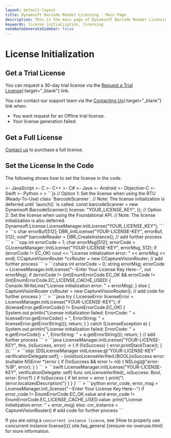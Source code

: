 ```yaml
---
layout: default-layout
title: Dynamsoft Barcode Reader Licensing - Main Page
description: This is the main page of Dynamsoft Barcode Reader Licensing.
keywords: license initialization, licensing
needAutoGenerateSidebar: false
---
```


# License Initialization

## Get a Trial License

You can request a 30-day trial license via the [Request a Trial License](https://www.dynamsoft.com/customer/license/trialLicense?product=dbr&utm_source=docs){:target="_blank"} link.

You can contact our support team via the [Contacting Us](https://www.dynamsoft.com/contact/){:target="_blank"} link when:

- You want request for an Offline trial license.
- Your license generation failed.

## Get a Full License

<a href="https://www.dynamsoft.com/company/contact" target="_blank">Contact us</a> to purchase a full license.

## Set the License In the Code

The following shows how to set the license in the code.

<div class="sample-code-prefix template2"></div>
   >- JavaScript
   >- C
   >- C++
   >- C#
   >- Java
   >- Android
   >- Objective-C
   >- Swift
   >- Python
   >
> 
```js
// Option 1: Set the license when using the RTU (Ready-To-Use) class `BarcodeScanner`.
// Note: The license initialization is deferred until `launch()` is called.
const barcodeScanner = new Dynamsoft.BarcodeScanner({
  license: "YOUR_LICENSE_KEY",
});
// Option 2: Set the license when using the Foundational API.
// Note: The license initialization is also deferred.
Dynamsoft.License.LicenseManager.initLicense("YOUR_LICENSE_KEY");
```
> 
```c
  char errorBuf[512];
  DBR_InitLicense("YOUR-LICENSE-KEY", errorBuf, 512);
  void* barcodeReader = DBR_CreateInstance();
  // add further process
```
>
```cpp
    int errorCode = 1;
    char errorMsg[512];
    errorCode = CLicenseManager::InitLicense("YOUR-LICENSE-KEY", errorMsg, 512);
    if (errorCode != EC_OK)
        cout << "License initialization error: " << errorMsg << endl;
    CCaptureVisionRouter *cvRouter = new CCaptureVisionRouter;
    // add further process
```
>
```csharp
  int errorCode = 0;
  string errorMsg;
  errorCode = LicenseManager.InitLicense("--Enter Your License Key Here--", out errorMsg);
  if (errorCode != (int)EnumErrorCode.EC_OK && errorCode != (int)EnumErrorCode.EC_LICENSE_CACHE_USED)
  {
      Console.WriteLine("License initialization error: " + errorMsg);
  }
  else
  {
      CaptureVisionRouter cvRouter = new CaptureVisionRouter();
      // add code for further process
  }
```
>
```java
try {
    LicenseError licenseError = LicenseManager.initLicense("YOUR-LICENSE-KEY");
    if (licenseError.getErrorCode() != EnumErrorCode.EC_OK) {
        System.out.println("License initialization failed: ErrorCode: " + licenseError.getErrorCode() + ", ErrorString: " + licenseError.getErrorString());
        return;
    }
} catch (LicenseException e) {
    System.out.println("License initialization failed: ErrorCode: " + e.getErrorCode() + ", ErrorString: " + e.getErrorString());
    return;
}
// add further process
```
>
```java
LicenseManager.initLicense("YOUR-LICENSE-KEY", this, (isSuccess, error) -> {
   if (!isSuccess) {
          error.printStackTrace();
   }
});
```
>
```objc
[DSLicenseManager initLicense:@"YOUR-LICENSE-KEY" verificationDelegate:self];
- (void)onLicenseVerified:(BOOL)isSuccess error:(nullable NSError *)error {
    if (!isSuccess && error != nil) {
        NSLog(@"error: %@", error);
    }
}
```
>
```swift
LicenseManager.initLicense("YOUR-LICENSE-KEY", verificationDelegate: self)
func onLicenseVerified(_ isSuccess: Bool, error: Error?) {
   if !isSuccess {
          if let error = error {
             print("\(error.localizedDescription)")
          }
   }
}
```
>
```python
error_code, error_msg = LicenseManager.init_license("--Enter Your License Key Here--")
if error_code != EnumErrorCode.EC_OK.value and error_code != EnumErrorCode.EC_LICENSE_CACHE_USED.value:
    print("License initialization error: " + error_msg)
else:
    cvr_instance = CaptureVisionRouter()
    # add code for further process
```

If you are using a `concurrent instance license`, see [How to properly use concurrent instance license]({{ site.faq_general }}ensure-no-overuse.html) for more information.

